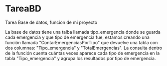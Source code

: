# TareaBD
Tarea Base de datos, funcion de mi proyecto

La base de datos tiene una talba llamada tipo_emergencia donde se guarda cada emergencia y que tipo de emergencia fue, estamos creando una función llamada "ContarEmergenciasPorTipo" que devuelve una tabla con dos columnas: "Tipo_emergencia" y "TotalEmergencias". La consulta dentro de la función cuenta cuántas veces aparece cada tipo de emergencia en la tabla "Tipo_emergencia" y agrupa los resultados por tipo de emergencia.

